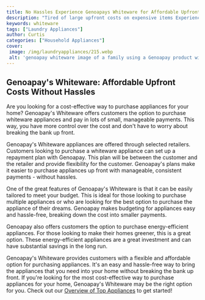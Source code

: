 ```yaml
---
title: No Hassles Experience Genoapays Whiteware for Affordable Upfront Costs
description: "Tired of large upfront costs on expensive items Experience Genoapays updated whiteware and enjoy lower upfront costs - no hassles Find out how today"
keywords: whiteware
tags: ["Laundry Appliances"]
author: Curtis
categories: ["Household Appliances"]
cover: 
 image: /img/laundryappliances/215.webp
 alt: 'genoapay whiteware image of a family using a Genoapay product with no upfront costs'
---
```

## Genoapay's Whiteware: Affordable Upfront Costs Without Hassles
Are you looking for a cost-effective way to purchase appliances for your home? Genoapay's Whiteware offers customers the option to purchase whiteware appliances and pay in lots of small, manageable payments. This way, you have more control over the cost and don't have to worry about breaking the bank up front.

Genoapay's Whiteware appliances are offered through selected retailers. Customers looking to purchase a whiteware appliance can set up a repayment plan with Genoapay. This plan will be between the customer and the retailer and provide flexibility for the customer. Genoapay's plans make it easier to purchase appliances up front with manageable, consistent payments - without hassles.

One of the great features of Genoapay's Whiteware is that it can be easily tailored to meet your budget. This is ideal for those looking to purchase multiple appliances or who are looking for the best option to purchase the appliance of their dreams. Genoapay makes budgeting for appliances easy and hassle-free, breaking down the cost into smaller payments. 

Genoapay also offers customers the option to purchase energy-efficient appliances. For those looking to make their homes greener, this is a great option. These energy-efficient appliances are a great investment and can have substantial savings in the long run. 

Genoapay's Whiteware provides customers with a flexible and affordable option for purchasing appliances. It's an easy and hassle-free way to bring the appliances that you need into your home without breaking the bank up front. If you're looking for the most cost-effective way to purchase appliances for your home, Genoapay's Whiteware may be the right option for you. Check out our [Overview of Top Appliances](./pages/appliance-overview) to get started!
